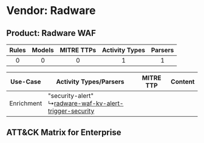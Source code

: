 Vendor: Radware
===============
Product: Radware WAF
--------------------
| Rules | Models | MITRE TTPs | Activity Types | Parsers |
|:-----:|:------:|:----------:|:--------------:|:-------:|
|   0   |   0    |     0      |       1        |    1    |

|  Use-Case  | Activity Types/Parsers    | MITRE TTP | Content    |
|:----------:| ---- | --------- | ---- |
| Enrichment |  "security-alert"<br> ↳[radware-waf-kv-alert-trigger-security](Ps/pC_radwarewafkvalerttriggersecurity.md)<br> |    | [](RM/r_m_radware_radware_waf_Enrichment.md) |

ATT&CK Matrix for Enterprise
----------------------------
